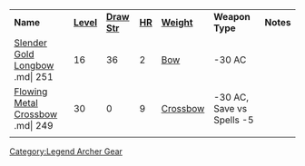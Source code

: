 |                                                                       |                                         |                                             |                                  |                                                  |                           |           |
|-----------------------------------------------------------------------|-----------------------------------------|---------------------------------------------|----------------------------------|--------------------------------------------------|---------------------------|-----------|
| **Name**                                                              | **[Level](Object_Level.md "wikilink")** | **[Draw Str](Draw_Strength.md "wikilink")** | **[HR](Hit_Roll.md "wikilink")** | **[Weight](Object_Weight.md "wikilink")**        | **Weapon Type**           | **Notes** |
| [Slender Gold Longbow](Slender_Gold_Longbow "wikilink") .md\| 251     | 16                                      | 36                                          | 2                                | [Bow](:Category:Missile_Weapons "wikilink")      | -30 AC                    |           |
| [Flowing Metal Crossbow](Flowing_Metal_Crossbow "wikilink") .md\| 249 | 30                                      | 0                                           | 9                                | [Crossbow](:Category:Missile_Weapons "wikilink") | -30 AC, Save vs Spells -5 |           |
|                                                                       |                                         |                                             |                                  |                                                  |                           |           |

[Category:Legend Archer Gear](Category:Legend_Archer_Gear "wikilink")
